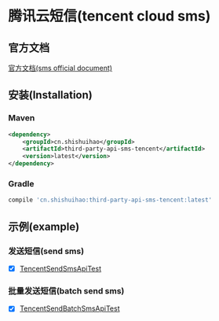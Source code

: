 # 腾讯云短信(tencent cloud sms)

## 官方文档

[官方文档(sms official document)](https://cloud.tencent.com/document/product/382)

## 安装(Installation)

### Maven

```xml
<dependency>
    <groupId>cn.shishuihao</groupId>
    <artifactId>third-party-api-sms-tencent</artifactId>
    <version>latest</version>
</dependency>
```

### Gradle

```groovy
compile 'cn.shishuihao:third-party-api-sms-tencent:latest'
```

## 示例(example)

### 发送短信(send sms)

-   [x] [TencentSendSmsApiTest](/third-party-api-sms-tencent/src/test/java/cn/shishuihao/thirdparty/api/sms/tencent/api/TencentSendSmsApiTest.java)

### 批量发送短信(batch send sms)

-   [x] [TencentSendBatchSmsApiTest](/third-party-api-sms-tencent/src/test/java/cn/shishuihao/thirdparty/api/sms/tencent/api/TencentSendBatchSmsApiTest.java)
